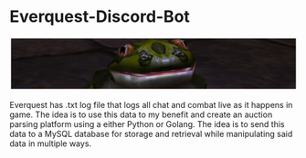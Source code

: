 # Everquest-Discord-Bot
![Alt text](https://github.com/RickyDLong/Everquest-Discord-Bot/blob/main/Frog.png?raw=true)

Everquest has .txt log file that logs all chat and combat live as it happens in game. The idea is to use this data to my benefit and create an auction parsing platform using a either Python or Golang. The idea is to send this data to a MySQL database for storage and retrieval while manipulating said data in multiple ways.
